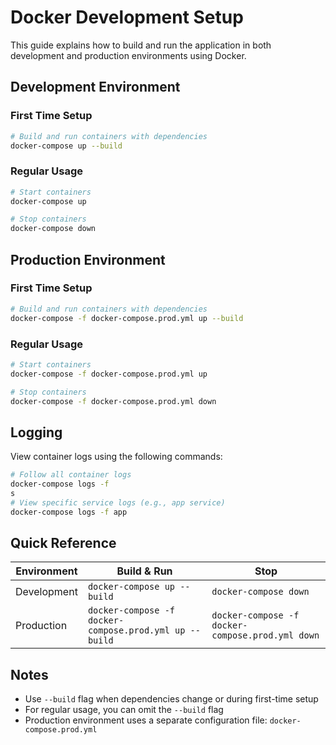 # Docker Development Setup

This guide explains how to build and run the application in both development and production environments using Docker.

## Development Environment

### First Time Setup
```bash
# Build and run containers with dependencies
docker-compose up --build
```

### Regular Usage
```bash
# Start containers
docker-compose up

# Stop containers
docker-compose down
```

## Production Environment

### First Time Setup
```bash
# Build and run containers with dependencies
docker-compose -f docker-compose.prod.yml up --build
```

### Regular Usage
```bash
# Start containers
docker-compose -f docker-compose.prod.yml up

# Stop containers
docker-compose -f docker-compose.prod.yml down
```

## Logging

View container logs using the following commands:

```bash
# Follow all container logs
docker-compose logs -f
s
# View specific service logs (e.g., app service)
docker-compose logs -f app
```

## Quick Reference

| Environment | Build & Run | Stop |
|-------------|------------|------|
| Development | `docker-compose up --build` | `docker-compose down` |
| Production | `docker-compose -f docker-compose.prod.yml up --build` | `docker-compose -f docker-compose.prod.yml down` |

## Notes
- Use `--build` flag when dependencies change or during first-time setup
- For regular usage, you can omit the `--build` flag
- Production environment uses a separate configuration file: `docker-compose.prod.yml`





